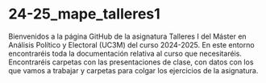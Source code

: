 # 24-25_mape_talleres1
 Bienvenidos a la página GitHub de la asignatura Talleres I del Máster en Análisis Político y Electoral (UC3M) del curso 2024-2025. En este entorno encontraréis toda la documentación relativa al curso que necesitaréis. Encontraréis carpetas con las presentaciones de clase, con datos con los que vamos a trabajar y carpetas para colgar los ejercicios de la asignatura.
